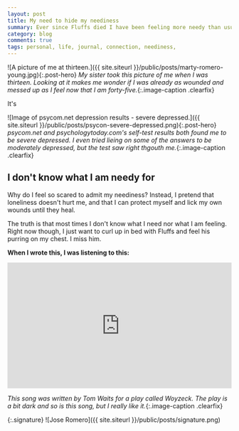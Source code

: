 ```yaml
---
layout: post
title: My need to hide my neediness
summary: Ever since Fluffs died I have been feeling more needy than usual.
category: blog
comments: true
tags: personal, life, journal, connection, neediness, 
---
```


![A picture of me at thirteen.]({{ site.siteurl }}/public/posts/marty-romero-young.jpg){:.post-hero}
*My sister took this picture of me when I was thirteen. Looking at it makes me wonder if I was already as wounded and messed up as I feel now that I am forty-five.*{:.image-caption .clearfix}

It's

![Image of psycom.net depression results - severe depressed.]({{ site.siteurl }}/public/posts/psycon-severe-depressed.png){:.post-hero}
*psycom.net and psychologytoday.com's self-test results both found me to be severe depressed. I even tried lieing on some of the answers to be moderately depressed, but the test saw right thgouth me.*{:.image-caption .clearfix}




## I don't know what I am needy for
Why do I feel so scared to admit my neediness? Instead, I pretend that loneliness doesn't hurt me, and that I can protect myself and lick my own wounds until they heal.

The truth is that most times I don't know what I need nor what I am feeling. Right now though, I just want to curl up in bed with Fluffs and feel his purring on my chest. I miss him.
 
**When I wrote this, I was listening to this:**
 <style>.embed-container { position: relative; padding-bottom: 56.25%; height: 0; overflow: hidden; max-width: 100%; } .embed-container iframe, .embed-container object, .embed-container embed { position: absolute; top: 0; left: 0; width: 100%; height: 100%; }</style>
<div class='embed-container'><iframe src='https://www.youtube.com/embed/CkpDDngb1Ew?start=3&end=189&version=3&rel=0&amp;t=27s&amp;showinfo=0' frameborder='0' allowfullscreen></iframe></div>

*This song was written by Tom Waits for a play called Woyzeck. The play is a bit dark and so is this song, but I really like it.*{:.image-caption .clearfix}

{:.signature}
![Jose Romero]({{ site.siteurl }}/public/posts/signature.png)

